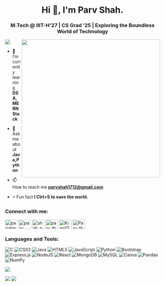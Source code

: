 <h1 align="center">Hi 👋, I'm Parv Shah.</h1>
<h3 align="center">M.Tech @ IIIT-H'27 | CS Grad '25 | Exploring the Boundless World of Technology</h3>
<img align="right" width="450" src="https://media1.giphy.com/media/v1.Y2lkPTc5MGI3NjExZjR0NGJxajliaHNodGI4bWlza3Q3aGZiaG1mcGxlcWM3eHV6YzBsMCZlcD12MV9naWZzX3NlYXJjaCZjdD1n/qgQUggAC3Pfv687qPC/giphy.gif"> 

[![](https://visitcount.itsvg.in/api?id=parv-the-coder&icon=9&color=0)](https://visitcount.itsvg.in)

- 🌱 I’m currently learning **DSA,MERN Stack**

- 💬 Ask me about **Java,Python**

- 📫 How to reach me **parvshah1712@gmail.com**

- ⚡ Fun fact **I Ctrl+S to save the world.**

<h3 align="left">Connect with me:</h3>
<p align="left">
<a href="https://twitter.com/Parv_the_coder" target="blank"><img align="center" src="https://raw.githubusercontent.com/rahuldkjain/github-profile-readme-generator/master/src/images/icons/Social/twitter.svg" alt="parvking" height="30" width="40" /></a>
<a href="https://linkedin.com/in/parv shah" target="blank"><img align="center" src="https://raw.githubusercontent.com/rahuldkjain/github-profile-readme-generator/master/src/images/icons/Social/linked-in-alt.svg" alt="parv shah" height="30" width="40" /></a>
<a href="https://instagram.com/shah_parv_king" target="blank"><img align="center" src="https://raw.githubusercontent.com/rahuldkjain/github-profile-readme-generator/master/src/images/icons/Social/instagram.svg" alt="shah_parv_king" height="30" width="40" /></a>
<a href="https://www.codechef.com/users/parv_the_coder" target="blank"><img align="center" src="https://cdn.jsdelivr.net/npm/simple-icons@3.1.0/icons/codechef.svg" alt="parv_the_coder" height="30" width="40" /></a>
<a href="https://discord.gg/King1712#0810" target="blank"><img align="center" src="https://raw.githubusercontent.com/rahuldkjain/github-profile-readme-generator/master/src/images/icons/Social/discord.svg" alt="King1712#0810" height="30" width="40" /></a>
  <a href="https://leetcode.com/Parv_the_coder/" target="_blank">
  <img align="center" src="https://raw.githubusercontent.com/rahuldkjain/github-profile-readme-generator/master/src/images/icons/Social/leetcode.svg" alt="Parv_the_coder" height="30" width="40" />
</a>

</p>

<h3 align="left">Languages and Tools:</h3>


![C](https://img.shields.io/badge/c-%2300599C.svg?style=for-the-badge&logo=c&logoColor=white) ![CSS3](https://img.shields.io/badge/css3-%231572B6.svg?style=for-the-badge&logo=css3&logoColor=white) ![Java](https://img.shields.io/badge/java-%23ED8B00.svg?style=for-the-badge&logo=java&logoColor=white) ![HTML5](https://img.shields.io/badge/html5-%23E34F26.svg?style=for-the-badge&logo=html5&logoColor=white) ![JavaScript](https://img.shields.io/badge/javascript-%23323330.svg?style=for-the-badge&logo=javascript&logoColor=%23F7DF1E) ![Python](https://img.shields.io/badge/python-3670A0?style=for-the-badge&logo=python&logoColor=ffdd54) ![Bootstrap](https://img.shields.io/badge/bootstrap-%23563D7C.svg?style=for-the-badge&logo=bootstrap&logoColor=white) ![Express.js](https://img.shields.io/badge/express.js-%23404d59.svg?style=for-the-badge&logo=express&logoColor=%2361DAFB) ![NodeJS](https://img.shields.io/badge/node.js-6DA55F?style=for-the-badge&logo=node.js&logoColor=white) ![React](https://img.shields.io/badge/react-%2320232a.svg?style=for-the-badge&logo=react&logoColor=%2361DAFB) ![MongoDB](https://img.shields.io/badge/MongoDB-%234ea94b.svg?style=for-the-badge&logo=mongodb&logoColor=white) ![MySQL](https://img.shields.io/badge/mysql-%2300f.svg?style=for-the-badge&logo=mysql&logoColor=white) ![Canva](https://img.shields.io/badge/Canva-%2300C4CC.svg?style=for-the-badge&logo=Canva&logoColor=white) ![Pandas](https://img.shields.io/badge/pandas-%23150458.svg?style=for-the-badge&logo=pandas&logoColor=white) ![NumPy](https://img.shields.io/badge/numpy-%23013243.svg?style=for-the-badge&logo=numpy&logoColor=white)

![](https://github-readme-streak-stats.herokuapp.com/?user=parv-the-coder&theme=dark&hide_border=false)

![](https://github-readme-stats.vercel.app/api?username=parv-the-coder&theme=dark&hide_border=false&include_all_commits=false&count_private=false)
![](https://github-readme-stats.vercel.app/api/top-langs/?username=parv-the-coder&theme=dark&hide_border=false&include_all_commits=false&count_private=false&layout=compact)


